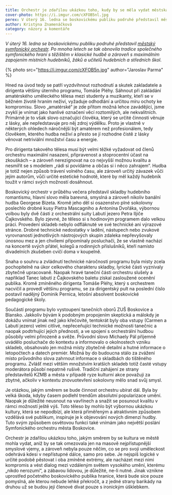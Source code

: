 ```yaml
---
title: Orchestr je zdařilou ukázkou toho, kudy by se měla vydat městská kultura
cover-photo: https://i.imgur.com/cXFOB5nl.jpg
perex: V úterý 16. ledna se boskovickému publiku podruhé představil městský symfonický orchestr.
author: Kristýna Znamenáčková
category: názory a komentáře
---
```


*V úterý 16. ledna se boskovickému publiku podruhé představil [městský symfonický orchestr](http://www.ohlasy.info/clanky/2017/05/novy-orchestr.html). Po mnoha letech se tak obnovila tradice společného symfonického hraní s těžištěm v klasické hudbě a zároveň s maximálním zapojením místních hudebníků, žáků a učitelů hudebních a středních škol.*

{% photo src="https://i.imgur.com/cXFOB5n.jpg" author="Jaroslav Parma" %}

Hned na úvod tedy se patří vyzdvihnout rozhodnutí a skutek zakladatele a dirigenta většiny úterního programu, Tomáše Pléhy. Sáhnout při zakládání amatérského uměleckého tělesa mezi studenty a muzikanty, kteří se v běžném životě hraním neživí, vyžaduje odhodlání a určitou míru ochoty ke kompromisu. Slovo „amatérské“ je zde přitom možná lehce zavádějící, jsme zvyklí je vnímat jako hanlivé označení věcí roztomilých, ale nekvalitních. Primárně je to však slovo označující člověka, který se určité činnosti věnuje z lásky, ale nepředstavuje pro něj zdroj výdělku. Proto je vlastně v některých ohledech náročnější být amatérem než profesionálem, tedy člověkem, kterého hudba neživí a přesto se jí rozhodne čistě z lásky věnovat netriviální množství času a energie. 

Pro dirigenta takového tělesa musí být velmi těžké vyžadovat od členů orchestru maximální nasazení, připravenost a stoprocentní účast na zkouškách – a zároveň nerezignovat na co nejvyšší možnou kvalitu a nesmířit se s modelem „rádi si povídáme a občas si i něco zahrajem“. Hudba je totiž nejen způsob trávení volného času, ale zároveň určitý závazek vůči jejím autorům, vůči určité estetické hodnotě, které by měl každý hudebník toužit v rámci svých možností dosáhnout.

Boskovický orchestr v průběhu večera představil skladby hudebního romantismu, hlavní slovo měla barevná, smyslná a zároveň nikoliv banální hudba Georgese Bizeta. Kromě jeho děl si osazenstvo plné sokolovny poslechlo drobné kusy Pietra Mascagniho a Antonína Dvořáka, výbornou volbou byly dvě části z orchestrální suity Labutí jezero Petra Iljiče Čajkovského. Bylo zjevné, že těleso si s hodinovým programem dalo velkou práci. Provedení skladeb nebylo odfláknuté ve své technické ani výrazové stránce. Drobné technické nedostatky v ladění, nástupech nebo zvukové vyrovnanosti jednotlivých nástrojových skupin zdaleka nepřevyšovaly únosnou mez a jen chvílemi připomínaly posluchači, že se vlastně nachází na koncertě svých přátel, kolegů a rodinných příslušníků, kteří namísto divadelních zkušeben cvičí doma v koupelně. 

Snaha o souhru a zvládnutí technické náročnosti programu byla místy zcela pochopitelně na úkor celkového charakteru skladby, lyrické části vyznívaly zbytečně upracovaně. Naopak hravé taneční části orchestru slušely a například Tanec labutí z Čajkovského baletu získal zasloužené ocenění publika. Kromě zmíněného dirigenta Tomáše Pléhy, který s orchestrem nacvičil a provedl většinu programu, se za dirigentský pult na poslední číslo postavil nadějný Dominik Pernica, letošní absolvent boskovické pedagogické školy.

Součástí programu bylo vystoupení tanečních oborů ZUŠ Boskovice a Blansko. Jakkoliv bývám k podobným propojením skeptická a málokdy je dokážu vnímat jinak než jako křečovité, tentokrát byly oba vstupy (Carmen a Labutí jezero) velmi citlivé, nepřeceňující technické možnosti tanečnic a naopak podtrhující jejich přednosti, a ve spojení s orchestrální hudbou působily velmi přirozeně a svěže. Průvodní slovo Michaely Pál příjemně uvádělo posluchače do kontextu a informovalo o okolnostech vzniku skladeb, obsahovalo jen možná místy zbytečně detailní a hutné informace o letopočtech a datech premiér. Možná by do budoucna stálo za zvážení místo průvodního slova zahrnout informace o skladbách do tištěného programu. Zvlášť mezi větším množstvím kratších skladeb totiž časté vstupy moderátora působí nepatrně rušivě. Tradiční zahájení ze strany představitelů KZMB a města v případě ryze kulturní akce považuji za zbytné, ačkoliv v kontextu znovuotevření sokolovny mělo snad svůj smysl.

Je otázkou, jakým směrem se bude činnost orchestru ubírat dál. Byla by velká škoda, kdyby časem podlehl trendům absolutní popularizace umění. Naopak je důležité neusnout na vavřínech a snažit se posunout kvalitu v rámci možností ještě výš. Toto těleso by mohlo být výbornou ukázkou kultury, která se nepodbízí, ale která přiměřeným a atraktivním způsobem vzdělává své publikum, inspiruje je k objevování nových dimenzí hudby. Tuto svým způsobem osvětovou funkci také vnímám jako největší poslání Symfonického orchestru města Boskovice.

Orchestr je zdařilou ukázkou toho, jakým směrem by se kultura ve městě mohla vydat, aniž by se tak omezovala jen na masově nejpřístupnější smyslové vjemy, a zároveň nebyla pouze něčím, co se pro svoji uměleckost odehrává kdesi v nepřístupné dálce, samo pro sebe. Je nejspíš logické v určité podobě pěstovat i oba zmíněné extrémy, ale nacházet mezi nimi kompromis a vést dialog mezi vzdáleným světem vysokého umění, kterému „nikdo nerozumí“, a zábavou lidovou, je důležité, ne-li nutné. Jinak vznikne uprostřed početného boskovického publika hranice, která bude sice pouze pomyslná, ale kterou nebude lehké překročit, a z jedné strany barikády na druhou už se budou její členové dívat pouze s ironickým úšklebkem.